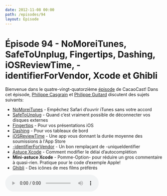 ```yaml
---
date: 2012-11-08 00:00
path: /episodes/94
layout: Episode
---
```

# Épisode 94 - NoMoreiTunes, SafeToUnplug, Fingertips, Dashing, iOSReviewTime, -identifierForVendor, Xcode et Ghibli
<p>Bienvenue dans le quatre-vingt-quatorzième <a href="https://cacaocast.com/media/cacaocast_94.mp3" title="CocoaCast Cacao Episode 94">épisode</a> de CacaoCast! Dans cet épisode, <a href="http://www.twitter.com/philippec" title="Philippe Casgrain sur Twitter">Philippe Casgrain</a> et <a href="http://www.twitter.com/philippeguitard" title="Philippe Guitard sur Twitter">Philippe Guitard</a> discutent des sujets suivants:</p>
<ul><li><a href="http://nomoreitunes.einserver.de" title="NoMoreiTunes">NoMoreiTunes</a> - Empêchez Safari d’ouvrir iTunes sans votre accord</li>
<li><a href="https://github.com/rentzsch/SafeToUnplug" title="SafeToUnplug">SafeToUnplug</a> - Quand c’est vraiment possible de déconnecter vos disques externes</li>
<li><a href="https://github.com/developmentseed/fingertips" title="Fingertips">Fingertips</a> - Pour vos présentations iOS</li>
<li><a href="http://shopify.github.com/dashing/" title="Dashing">Dashing</a> - Pour vos tableaux de bord</li>
<li><a href="https://github.com/renebigot/iOsReviewTime" title="iOSReviewTime">iOSReviewTime</a> - Une app vous donnant la durée moyenne des soumissions à l'App Store</li>
<li><a href="http://developer.apple.com/library/ios/#documentation/uikit/reference/UIDevice_Class/Reference/UIDevice.html" title="-identifierForVendor">-identifierForVendor</a> - Un bon remplaçant de -uniqueIdentifier</li>
<li><a href="http://robertjpayne.com/post/7235967308/xcode-4-how-to-add-a-delay-to-auto-completion" title="Astuce Xcode">Astuce Xcode</a> - Comment modifier le délai d’autocomplétion</li>
<li><strong>Mini-astuce Xcode</strong> - Pomme-Option- pour réduire un gros commentaire à quasi-rien. Pratique pour le code d’exemple Apple!</li>
<li><a href="http://iconfactory.com/freeware/preview/ghib" title="Ghibli">Ghibli</a> - Des icônes de mes films préférés</li>
</ul>
<p><audio controls><source src="https://cacaocast.com/media/cacaocast_94.mp3" type="audio/mpeg"><source src="https://cacaocast.com/media/cacaocast_94.mp3" type="audio/mp4">Votre navigateur ne supporte pas l'élément audio / Your browser does not support the audio element.</audio></p>
